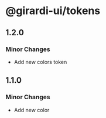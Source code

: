 # @girardi-ui/tokens

## 1.2.0

### Minor Changes

- Add new colors token

## 1.1.0

### Minor Changes

- Add new color
